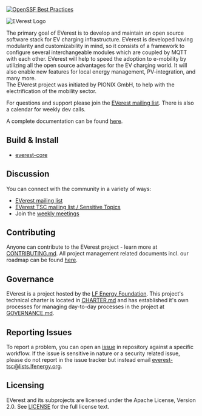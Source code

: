 [![OpenSSF Best Practices](https://bestpractices.coreinfrastructure.org/projects/6739/badge)](https://bestpractices.coreinfrastructure.org/projects/6739)

![EVerest Logo](docs/img/everest_horizontal-color.svg)

The primary goal of EVerest is to develop and maintain an open source software stack for EV charging infrastructure. EVerest is developed having modularity and customizability in mind, so it consists of a framework to configure several interchangeable modules which are coupled by MQTT with each other. EVerest will help to speed the adoption to e-mobility by utilizing all the open source advantages for the EV charging world. It will also enable new features for local energy management, PV-integration, and many more.  
The EVerest project was initiated by PIONIX GmbH, to help with the electrification of the mobility sector.

For questions and support please join the [EVerest mailing list](https://lists.lfenergy.org/g/everest).
There is also a calendar for weekly dev calls.

A complete documentation can be found [here](https://everest.github.io).

## Build & Install

- [everest-core](https://github.com/EVerest/everest-core#readme)

## Discussion

You can connect with the community in a variety of ways:

- [EVerest mailing list](https://lists.lfenergy.org/g/everest)
- [EVerest TSC mailing list / Sensitive Topics](https://lists.lfenergy.org/g/everest-tsc)
- Join the [weekly meetings](https://everest.github.io/nightly/#weekly-tech-meetup)

## Contributing
Anyone can contribute to the EVerest project - learn more at [CONTRIBUTING.md](CONTRIBUTING.md). 
All project management related documents incl. our roadmap can be found [here](tsc/README.md).

## Governance
EVerest is a project hosted by the [LF Energy Foundation](https://lfenergy.org). This project's technical charter is located in [CHARTER.md](tsc/CHARTER.md) and has established it's own processes for managing day-to-day processes in the project at [GOVERNANCE.md](GOVERNANCE.md).

## Reporting Issues
To report a problem, you can open an [issue](https://github.com/EVerest/everest/issues) in repository against a specific workflow. If the issue is sensitive in nature or a security related issue, please do not report in the issue tracker but instead email everest-tsc@lists.lfenergy.org.

## Licensing
EVerest and its subprojects are licensed under the Apache License, Version 2.0. See [LICENSE]() for the full license text.

